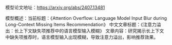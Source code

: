 模型论文地址：https://arxiv.org/abs/2407.13481

模型概述：当前标题：《Attention Overflow: Language Model Input Blur during Long-Context Missing Items Recommendation》
中文文章标题：《注意力溢出：长上下文缺失项推荐中的语言模型输入模糊》
文章内容：研究揭示长上下文中缺失项推荐时，语言模型输入出现模糊，导致注意力溢出，影响推荐效果。
